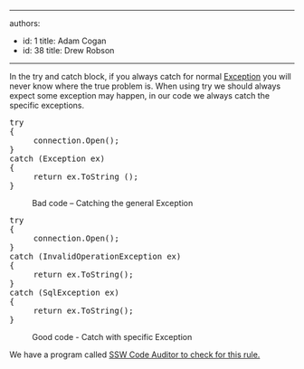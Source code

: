 

---
authors:
  - id: 1
    title: Adam Cogan
  - id: 38
    title: Drew Robson
---




<span class='intro'> <p>In the try and catch block, if you always catch for normal 
   <a href="http&#58;//msdn.microsoft.com/en-us/library/system.exception.aspx">
      <span class="s1">Exception</span></a> you will never know where the true problem is. When using try we should always expect some exception may happen, in our code we always catch the specific exceptions.</p> </span>

<dl class="bad"><dt><pre>try 
&#123; 
     connection.Open();
&#125;
catch (Exception ex) 
&#123; 
     return ex.ToString ();
&#125;
</pre></dt><dd>Bad code – Catching the general Exception</dd></dl><dl class="bad"><dt><pre>try 
&#123; 
     connection.Open(); 
&#125;
catch (InvalidOperationException ex) 
&#123; 
     return ex.ToString(); 
&#125;
catch (SqlException ex) 
&#123; 
     return ex.ToString(); 
&#125;
</pre></dt><dd>Good code - Catch with specific Exception</dd></dl><p><span class="ssw-rteStyle-YellowBorderBox">We have a program called&#160;</span><a href="http&#58;//www.ssw.com.au/ssw/CodeAuditor/Rules.aspx#Except" target="_blank"><span class="ssw-rteStyle-YellowBorderBox">SSW Code Auditor to check for this rule.</span></a></p><a href="http&#58;//www.ssw.com.au/ssw/CodeAuditor/Rules.aspx#Except" target="_blank">
</a>



